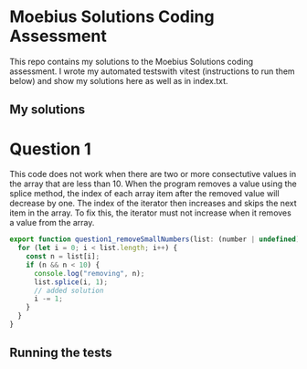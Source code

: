 # Moebius Solutions Coding Assessment

This repo contains my solutions to the Moebius Solutions coding assessment. I wrote my automated testswith vitest (instructions to run them below) and show my solutions here as well as in index.txt.

## My solutions

# Question 1

This code does not work when there are two or more consectutive values in the array that are less than 10.
When the program removes a value using the splice method, the index of each array item after the removed value will decrease by one.
The index of the iterator then increases and skips the next item in the array.
To fix this, the iterator must not increase when it removes a value from the array.

```javascript
export function question1_removeSmallNumbers(list: (number | undefined)[]) {
  for (let i = 0; i < list.length; i++) {
    const n = list[i];
    if (n && n < 10) {
      console.log("removing", n);
      list.splice(i, 1);
      // added solution
      i -= 1;
    }
  }
}
```

## Running the tests
